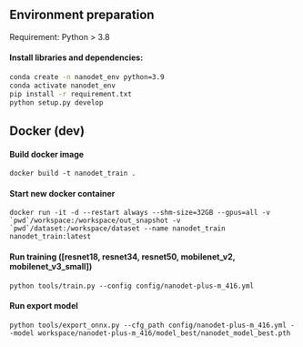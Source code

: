 ## Environment preparation

Requirement: Python > 3.8

#### Install libraries and dependencies:

```bash
conda create -n nanodet_env python=3.9
conda activate nanodet_env
pip install -r requirement.txt
python setup.py develop
```

## Docker (dev)
#### Build docker image
```
docker build -t nanodet_train .
```
#### Start new docker container
```
docker run -it -d --restart always --shm-size=32GB --gpus=all -v `pwd`/workspace:/workspace/out_snapshot -v `pwd`/dataset:/workspace/dataset --name nanodet_train nanodet_train:latest
```
#### Run training ([resnet18, resnet34, resnet50, mobilenet_v2, mobilenet_v3_small])
```
python tools/train.py --config config/nanodet-plus-m_416.yml
```

#### Run export model
```
python tools/export_onnx.py --cfg_path config/nanodet-plus-m_416.yml --model workspace/nanodet-plus-m_416/model_best/nanodet_model_best.pth
```
